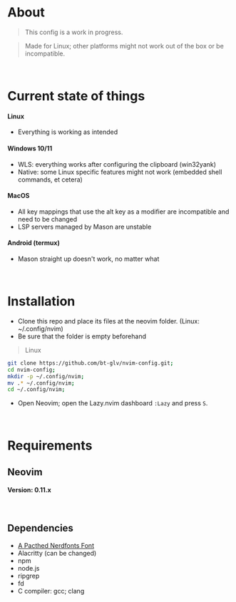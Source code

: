 # About

> This config is a work in progress.

> Made for Linux; other platforms might not work out of the box or be incompatible.
</br>


# Current state of things
#### Linux
- Everything is working as intended

#### Windows 10/11
* WLS: everything works after configuring the clipboard (win32yank)
* Native: some Linux specific features might not work (embedded shell commands, et cetera)

#### MacOS
* All key mappings that use the alt key as a modifier are incompatible and need to be changed
* LSP servers managed by Mason are unstable

#### Android (termux)
* Mason straight up doesn't work, no matter what

</br>

# Installation

- Clone this repo and place its files at the neovim folder. (Linux: ~/.config/nvim)
- Be sure that the folder is empty beforehand

> Linux
```bash
git clone https://github.com/bt-glv/nvim-config.git;
cd nvim-config;
mkdir -p ~/.config/nvim;
mv .* ~/.config/nvim;
cd ~/.config/nvim;
```

- Open Neovim; open the Lazy.nvim dashboard ```:Lazy``` and press ```S```.

</br>

# Requirements

<h2>Neovim</h2>
<h4>Version: 0.11.x</h4>
&nbsp;
<h2>Dependencies</h2>
<ul>
    <li><a href='https://www.nerdfonts.com/'>A Pacthed Nerdfonts Font</a></li>
    <li>Alacritty (can be changed)</li>
    <li>npm</li>
    <li>node.js</li>
    <li>ripgrep</li>
    <li>fd</li>
    <li>C compiler: gcc; clang</li>
</ul>



